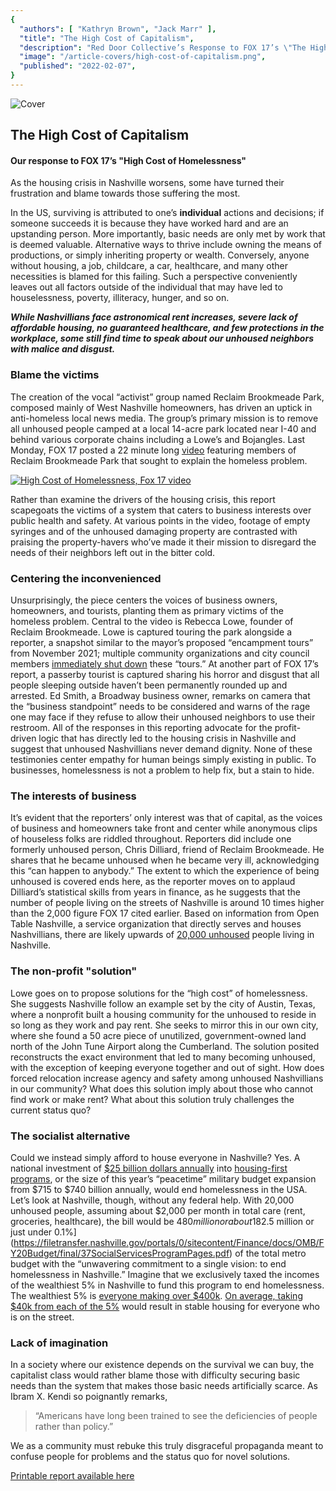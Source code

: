 ```yaml
---
{
  "authors": [ "Kathryn Brown", "Jack Marr" ],
  "title": "The High Cost of Capitalism",
  "description": "Red Door Collective’s Response to FOX 17’s \"The High Cost of Homelessness\"",
  "image": "/article-covers/high-cost-of-capitalism.png",
  "published": "2022-02-07",
}
---
```


![Cover](/images/high-cost-of-capitalism/cover.png)


## The High Cost of Capitalism

#### Our response to FOX 17’s "High Cost of Homelessness"

As the housing crisis in Nashville worsens, some have turned their frustration and blame towards those suffering the most. 

In the US, surviving is attributed to one’s **individual** actions and decisions; if someone succeeds it is because they have worked hard and are an upstanding person. More importantly, basic needs are only met by work that is deemed valuable. Alternative ways to thrive include owning the means of productions, or simply inheriting property or wealth. Conversely, anyone without housing, a job, childcare, a car, healthcare, and many other necessities is blamed for this failing. Such a perspective conveniently leaves out all factors outside of the individual that may have led to houselessness, poverty, illiteracy, hunger, and so on. 

***While Nashvillians face astronomical rent increases, severe lack of affordable housing, no guaranteed healthcare, and few protections in the workplace, some still find time to speak about our unhoused neighbors with malice and disgust.***

### Blame the victims

The creation of the vocal “activist” group named Reclaim Brookmeade Park, composed mainly of West Nashville homeowners, has driven an uptick in anti-homeless local news media. The group’s primary mission is to remove all unhoused people camped at a local 14-acre park located near I-40 and behind various corporate chains including a Lowe’s and Bojangles. Last Monday, FOX 17 posted a 22 minute long [video](https://fox17.com/news/local/fox-17-news-special-coverage-the-high-cost-of-homelessness-nashville-tennessee) featuring members of Reclaim Brookmeade Park that sought to explain the homeless problem.

[![High Cost of Homelessness, Fox 17 video](/images/high-cost-of-capitalism/fox17-preview.png)](http://www.youtube.com/watch?v=d3b5rRvEHPY "High Cost of Homelessness")

Rather than examine the drivers of the housing crisis, this report scapegoats the victims of a system that caters to business interests over public health and safety. At various points in the video, footage of empty syringes and of the unhoused damaging property are contrasted with praising the property-havers who’ve made it their mission to disregard the needs of their neighbors left out in the bitter cold. 

### Centering the inconvenienced

Unsurprisingly, the piece centers the voices of business owners, homeowners, and tourists, planting them as primary victims of the homeless problem. Central to the video is Rebecca Lowe, founder of Reclaim Brookmeade. Lowe is captured touring the park alongside a reporter, a snapshot similar to the mayor’s proposed “encampment tours” from November 2021; multiple community organizations and city council members [immediately shut down](https://www.tennessean.com/story/news/local/davidson/2021/11/09/mayor-john-coopers-office-draws-ire-arranging-homeless-camp-visits/6345971001/) these “tours.” At another part of FOX 17’s report, a passerby tourist is captured sharing his horror and disgust that all people sleeping outside haven’t been permanently rounded up and arrested. Ed Smith, a Broadway business owner, remarks on camera that the “business standpoint” needs to be considered and warns of the rage one may face if they refuse to allow their unhoused neighbors to use their restroom. All of the responses in this reporting advocate for the profit-driven logic that has directly led to the housing crisis in Nashville and suggest that unhoused Nashvillians never demand dignity. None of these testimonies center empathy for human beings simply existing in public. To businesses, homelessness is not a problem to help fix, but a stain to hide.

### The interests of business

<align-right>
  <sized-image
    alt="A coin to illustrate capital interests."
    src="/images/high-cost-of-capitalism/coin.png"
    />
</align-right>

It’s evident that the reporters’ only interest was that of capital, as the voices of business and homeowners take front and center while anonymous clips of houseless folks are riddled throughout. Reporters did include one formerly unhoused person, Chris Dilliard, friend of Reclaim Brookmeade. He shares that he became unhoused when he became very ill, acknowledging this “can happen to anybody.” The extent to which the experience of being unhoused is covered ends here, as the reporter moves on to applaud Dilliard’s statistical skills from years in finance, as he suggests that the number of people living on the streets of Nashville is around 10 times higher than the 2,000 figure FOX 17 cited earlier. Based on information from Open Table Nashville, a service organization that directly serves and houses Nashvillians, there are likely upwards of [20,000 unhoused](http://opentablenashville.org/the-reality-of-being-unhoused) people living in Nashville.

### The non-profit "solution"

Lowe goes on to propose solutions for the “high cost” of homelessness. She suggests Nashville follow an example set by the city of Austin, Texas, where a nonprofit built a housing community for the unhoused to reside in so long as they work and pay rent. She seeks to mirror this in our own city, where she found a 50 acre piece of unutilized, government-owned land north of the John Tune Airport along the Cumberland. The solution posited reconstructs the exact environment that led to many becoming unhoused, with the exception of keeping everyone together and out of sight. How does forced relocation increase agency and safety among unhoused Nashvillians in our community? What does this solution imply about those who cannot find work or make rent? What about this solution truly challenges the current status quo?

### The socialist alternative

Could we instead simply afford to house everyone in Nashville? Yes. A national investment of [$25 billion dollars annually](https://www.globalgiving.org/learn/how-much-would-it-cost-to-end-homelessness-in-america/) into [housing-first programs](https://www.theguardian.com/cities/2019/jun/03/its-a-miracle-helsinkis-radical-solution-to-homelessness), or the size of this year’s “peacetime” military budget expansion from $715 to $740 billion annually, would end homelessness in the USA. Let’s look at Nashville, though, without any federal help. With 20,000 unhoused people, assuming about $2,000 per month in total care (rent, groceries, healthcare), the bill would be $480 million or about 18% of the [2022 total metro budget](https://www.nashville.gov/sites/default/files/2021-11/FY-2022-Operating-Budget-Book-linked.pdf?ct=1637354354). We currently spend [$2.5 million or just under 0.1%](https://filetransfer.nashville.gov/portals/0/sitecontent/Finance/docs/OMB/FY20Budget/final/37SocialServicesProgramPages.pdf) of the total metro budget with the “unwavering commitment to a single vision: to end homelessness in Nashville.” Imagine that we exclusively taxed the incomes of the wealthiest 5% in Nashville to fund this program to end homelessness. The wealthiest 5% is [everyone making over $400k](https://www.gobankingrates.com/money/wealth/how-much-you-need-be-rich-in-50-major-us-cities/). [On average, taking $40k from each of the 5%](https://data.census.gov/cedsci/profile?g=1600000US4752006) would result in stable housing for everyone who is on the street.

### Lack of imagination

In a society where our existence depends on the survival we can buy, the capitalist class would rather blame those with difficulty securing basic needs than the system that makes those basic needs artificially scarce. As Ibram X. Kendi so poignantly remarks,

> “Americans have long been trained to see the deficiencies of people rather than policy.”

We as a community must rebuke this truly disgraceful propaganda meant to confuse people for problems and the status quo for novel solutions. 

[Printable report available here](/reports/RDC-Nashville-Eviction-Report-Aug-2021.pdf)
